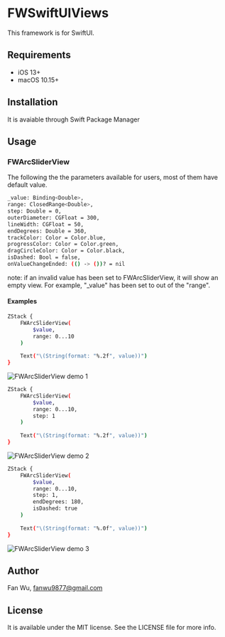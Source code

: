 # FWSwiftUIViews
This framework is for SwiftUI.

## Requirements
- iOS 13+
- macOS 10.15+

## Installation
It is avaiable through Swift Package Manager

## Usage
### FWArcSliderView
The following the the parameters available for users, most of them have default value.
```sh
_value: Binding<Double>,
range: ClosedRange<Double>,
step: Double = 0,
outerDiameter: CGFloat = 300,
lineWidth: CGFloat = 50,
endDegrees: Double = 360,
trackColor: Color = Color.blue,
progressColor: Color = Color.green,
dragCircleColor: Color = Color.black,
isDashed: Bool = false,
onValueChangeEnded: (() -> ())? = nil
```
note: if an invalid value has been set to FWArcSliderView, it will show an empty view. For example, "_value" has been set to out of the "range".
#### Examples
```sh
ZStack {
    FWArcSliderView(
        $value,
        range: 0...10
    )
            
    Text("\(String(format: "%.2f", value))")
}
```
![FWArcSliderView demo 1](FWArcSliderView01.gif)

```sh
ZStack {
    FWArcSliderView(
        $value,
        range: 0...10,
        step: 1
    )
            
    Text("\(String(format: "%.2f", value))")
}
```
![FWArcSliderView demo 2](FWArcSliderView02.gif)

```sh
ZStack {
    FWArcSliderView(
        $value,
        range: 0...10,
        step: 1,
        endDegrees: 180,
        isDashed: true
    )
            
    Text("\(String(format: "%.0f", value))")
}
```
![FWArcSliderView demo 3](FWArcSliderView03.png)

## Author
Fan Wu, fanwu9877@gmail.com

## License
It is available under the MIT license. See the LICENSE file for more info.
